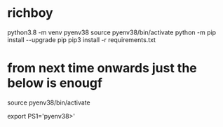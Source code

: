 # richboy
python3.8 -m venv pyenv38
source pyenv38/bin/activate
python -m pip install --upgrade pip
pip3 install -r requirements.txt

# from next time onwards just the below is enougf
source pyenv38/bin/activate

export PS1='pyenv38>'